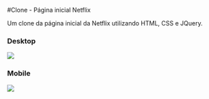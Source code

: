 #Clone - Página inicial Netflix

<p>
Um clone da página inicial da Netflix utilizando HTML, CSS e JQuery.
</p>

### Desktop
![](https://i.imgur.com/MpLL5U6.png)

### Mobile
![](https://i.imgur.com/j0L1Jqd.png)
